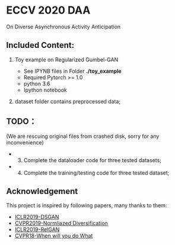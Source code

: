 # ECCV 2020 DAA
On Diverse Asynchronous Activity Anticipation

## Included Content:
1. Toy example on Regularized Gumbel-GAN
    * See IPYNB files in Folder **./toy_example**	
    * Required Pytorch >= 1.0
    * python 3.6
    * Ipython notebook    
    
2. dataset folder contains preprocessed data; 

## TODO：
(We are rescuing original files from crashed disk, sorry for any inconvenience)  
* 3. Complete the dataloader code for three tested datasets;
* 4. Complete the training/testing code for three tested dataset;
    
## Acknowledgement
This project is inspired by following papers, many thanks to them:
* [ICLR2019-DSGAN](https://github.com/maga33/DSGAN)
* [CVPR2019-Normliazed Diversification](https://github.com/B1ueber2y/NDiv)
* [ICLR2019-RelGAN](https://github.com/weilinie/RelGAN)
* [CVPR18-When will you do What](https://github.com/yabufarha/anticipating-activities)
